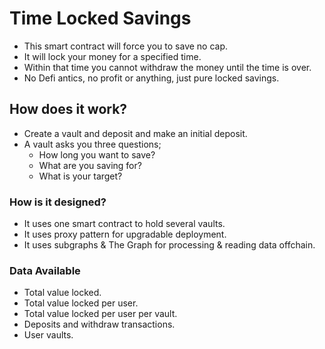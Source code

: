 # Time Locked Savings

- This smart contract will force you to save no cap.
- It will lock your money for a specified time.
- Within that time you cannot withdraw the money until the time is over.
- No Defi antics, no profit or anything, just pure locked savings.


## How does it work?

- Create a vault and deposit and make an initial deposit.
- A vault asks you three questions;
    - How long you want to save?
    - What are you saving for?
    - What is your target?

### How is it designed?

- It uses one smart contract to hold several vaults.
- It uses proxy pattern for upgradable deployment.
- It uses subgraphs & The Graph for processing &  reading data offchain.

### Data Available

- Total value locked.
- Total value locked per user.
- Total value locked per user per vault.
- Deposits and withdraw transactions.
- User vaults.